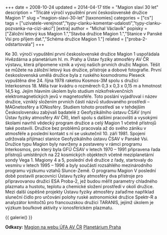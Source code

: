 +++
date = 2008-10-24
updated = 2014-04-17
title = "Magion slaví 30 let"
description = "Třicáté výročí vypuštění první československé družice Magion 1"
slug ="magion-slavi-30-let"
[taxonomies]
categories = ["cs"]
tags = ["uzivatele-verejnost","typy-clanku-komentar-udalosti","typy-clanku-pozvanka-na-cizi-akci"]
[extra]
author = "Michal Václavík"
popisky = ["Záložní letový kus Magion 1.","Stavba družice Magion 1.","Stanice v Panské Vsi pro příjem dat.","Schéma družice Magion 1."]
related = ["proba-2-odstartovala"]
+++

Ke 30. výročí vypuštění první československé družice Magion 1 uspořádala Hvězdárna a planetárium hl. m. Prahy a Ústav fyziky atmosféry AV ČR výstavu, která připomene vznik a vývoj našich prvních družic Magion. Těšit se můžete na záložní letový kus družice, přístroje a dobové fotografie. První československá umělá družice byla z ruského kosmodromu Pleseck vypuštěna dne 24. října 1978 raketou Kosmos-3M spolu s družicí Interkosmos 18. Měla tvar kvádru o rozměrech 0,3 x 0,3 x 0,15 m a hmotnost 14,5 kg. Jejím hlavním úkolem bylo studium nízkofrekvenčních elektromagnetických jevů v magnetosféře. Toto poslání vyjadřoval i název družice, vzniklý složením prvních částí názvů studovaného prostředí – MAGnetosféry a IONosféry. Studiem tohoto prostředí se v tehdejším Československu zabývali badatelé z Geofyzikálního ústavu ČSAV (nyní Ústav fyziky atmosféry AV ČR), kteří spolu s dalšími pracovišti a vysokými školami navrhli vědecký program družice a celý Magion 1 včetně přístrojů také postavili. Družice bez problémů pracovala až do svého zániku v atmosféře a poslední kontakt s ní se uskutečnil 10. září 1981. Spojení udržovala přijímací stanice Geofyzikálního ústavu ČSAV v Panské Vsi. Družice typu Magion byly navrženy a postaveny v rámci programu Interkosmos, pro který byla GFÚ ČSAV v letech 1970 – 1991 připravena řada přístrojů umístěných na 22 kosmických objektech včetně meziplanetární sondy Vega 1. Magiony 4 a 5, poslední dvě družice z řady, startovaly do vesmíru v letech 1995 – 1996 a byly součástí rozsáhlého mezinárodního programu výzkumu vztahů Slunce-Země. O programu Magion V poslední době postavili pracovníci Ústavu fyziky atmosféry dva přístroje pro připravovanou družici ESA Proba-2, jež budou měřit parametry chladného plazmatu a hustotu, teplotu a chemické složení prostředí v okolí družice. Mezi další úspěšné projekty Ústavu fyziky atmosféry zařaďme například sluneční čidlo pro určování polohy ruské astronomické družice Spektr-R a analyzátor kmitočtů pro francouzskou družici TARANIS, jejímž úkolem je výzkum bouřkové aktivity v ionosférickém plazmatu. 

{{ galerie() }}

**Odkazy:**
[Magion na webu ÚFA AV ČR]
[Planetárium Praha]

[Magion na webu ÚFA AV ČR]: http://www.ufa.cas.cz/html/magion/magion.html
[Planetárium Praha]: http://www.planetarium.cz/
